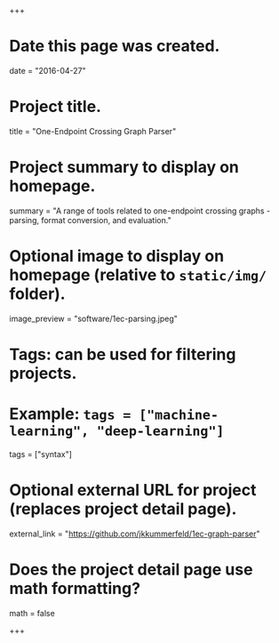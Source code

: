 +++
# Date this page was created.
date = "2016-04-27"

# Project title.
title = "One-Endpoint Crossing Graph Parser"

# Project summary to display on homepage.
summary = "A range of tools related to one-endpoint crossing graphs - parsing, format conversion, and evaluation."

# Optional image to display on homepage (relative to `static/img/` folder).
image_preview = "software/1ec-parsing.jpeg"

# Tags: can be used for filtering projects.
# Example: `tags = ["machine-learning", "deep-learning"]`
tags = ["syntax"]

# Optional external URL for project (replaces project detail page).
external_link = "https://github.com/jkkummerfeld/1ec-graph-parser"

# Does the project detail page use math formatting?
math = false

+++

